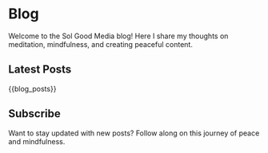 # Blog

Welcome to the Sol Good Media blog! Here I share my thoughts on meditation, mindfulness, and creating peaceful content.

## Latest Posts

<div class="blog-posts-list">
{{blog_posts}}
</div>

## Subscribe

Want to stay updated with new posts? Follow along on this journey of peace and mindfulness. 